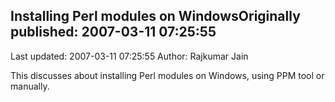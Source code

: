 ## Installing Perl modules on WindowsOriginally published: 2007-03-11 07:25:55 
Last updated: 2007-03-11 07:25:55 
Author: Rajkumar Jain 
 
This discusses about installing Perl modules on Windows, using PPM tool or manually.